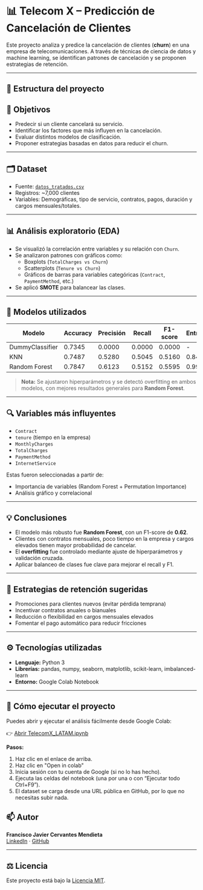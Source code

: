 # 📊 Telecom X – Predicción de Cancelación de Clientes

Este proyecto analiza y predice la cancelación de clientes (**churn**) en una empresa de telecomunicaciones. A través de técnicas de ciencia de datos y machine learning, se identifican patrones de cancelación y se proponen estrategias de retención.

---

## 📁 Estructura del proyecto



## 🎯 Objetivos

- Predecir si un cliente cancelará su servicio.
- Identificar los factores que más influyen en la cancelación.
- Evaluar distintos modelos de clasificación.
- Proponer estrategias basadas en datos para reducir el churn.

---

## 🗂️ Dataset

- Fuente: [`datos_tratados.csv`](https://raw.githubusercontent.com/Elavat9000/Challenge-ONE-Data-Science-Telecom-X-parte-2/refs/heads/main/Data/datos_tratados.csv)
- Registros: ~7,000 clientes
- Variables: Demográficas, tipo de servicio, contratos, pagos, duración y cargos mensuales/totales.

---

## 📊 Análisis exploratorio (EDA)

- Se visualizó la correlación entre variables y su relación con `Churn`.
- Se analizaron patrones con gráficos como:
  - Boxplots (`TotalCharges vs Churn`)
  - Scatterplots (`Tenure vs Churn`)
  - Gráficos de barras para variables categóricas (`Contract`, `PaymentMethod`, etc.)
- Se aplicó **SMOTE** para balancear las clases.

---

## 🤖 Modelos utilizados

| Modelo            | Accuracy | Precisión | Recall | F1-score | Entrenamiento |
|-------------------|----------|-----------|--------|----------|----------------|
| DummyClassifier   | 0.7345   | 0.0000    | 0.0000 | 0.0000   | -              |
| KNN               | 0.7487   | 0.5280    | 0.5045 | 0.5160   | 0.8422         |
| Random Forest     | 0.7847   | 0.6123    | 0.5152 | 0.5595   | 0.9978         |

> **Nota:** Se ajustaron hiperparámetros y se detectó overfitting en ambos modelos, con mejores resultados generales para **Random Forest**.

---

## 🔍 Variables más influyentes

- `Contract`
- `tenure` (tiempo en la empresa)
- `MonthlyCharges`
- `TotalCharges`
- `PaymentMethod`
- `InternetService`

Estas fueron seleccionadas a partir de:
- Importancia de variables (Random Forest + Permutation Importance)
- Análisis gráfico y correlacional

---

## 💡 Conclusiones

- El modelo más robusto fue **Random Forest**, con un F1-score de **0.62**.
- Clientes con contratos mensuales, poco tiempo en la empresa y cargos elevados tienen mayor probabilidad de cancelar.
- El **overfitting** fue controlado mediante ajuste de hiperparámetros y validación cruzada.
- Aplicar balanceo de clases fue clave para mejorar el recall y F1.

---

## 🧠 Estrategias de retención sugeridas

- Promociones para clientes nuevos (evitar pérdida temprana)
- Incentivar contratos anuales o bianuales
- Reducción o flexibilidad en cargos mensuales elevados
- Fomentar el pago automático para reducir fricciones

---

## ⚙️ Tecnologías utilizadas

- **Lenguaje:** Python 3
- **Librerías:** pandas, numpy, seaborn, matplotlib, scikit-learn, imbalanced-learn
- **Entorno:** Google Colab Notebook

---

## 🚀 Cómo ejecutar el proyecto

Puedes abrir y ejecutar el análisis fácilmente desde Google Colab:

👉 [Abrir TelecomX_LATAM.ipynb](https://github.com/Elavat9000/Challenge-ONE-Data-Science-Telecom-X-parte-2/blob/main/Telecom_X_parte_2.ipynb)

**Pasos:**
1. Haz clic en el enlace de arriba.
2. Haz clic en "Open in colab"
3. Inicia sesión con tu cuenta de Google (si no lo has hecho).
4. Ejecuta las celdas del notebook (una por una o con “Ejecutar todo Ctrl+F9”).
5. El dataset se carga desde una URL pública en GitHub, por lo que no necesitas subir nada.

## 📫 Autor

**Francisco Javier Cervantes Mendieta**  
[LinkedIn](https://www.linkedin.com/in/francisco-javier-cervantes-mendieta-327575213/) · [GitHub](https://github.com/Elavat9000)

---

## ⚖️ Licencia

Este proyecto está bajo la [Licencia MIT](https://opensource.org/licenses/MIT).
